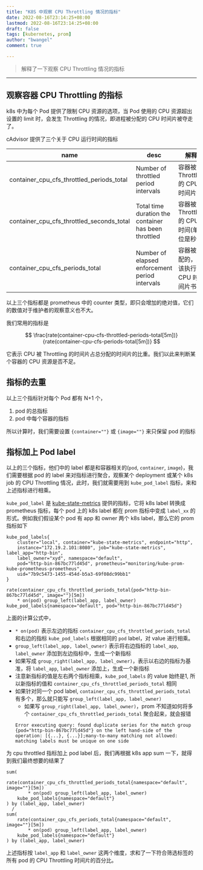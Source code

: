 ```yaml
---
title: "K8S 中观察 CPU Throttling 情况的指标"
date: 2022-08-16T23:14:25+08:00
lastmod: 2022-08-16T23:14:25+08:00
draft: false
tags: [kubernetes, prom]
author: "bwangel"
comment: true

---
```


> 解释了一下观察 CPU Throttling 情况的指标

<!--more-->
---

## 观察容器 CPU Throttling 的指标

k8s 中为每个 Pod 提供了限制 CPU 资源的选项，当 Pod 使用的 CPU 资源超出设置的 limit 时，会发生 Throttling 的情况，即进程被分配的 CPU 时间片被夺走了。

cAdvisor 提供了三个关于 CPU 运行时间的指标

name|desc|解释
---|---|---
container_cpu_cfs_throttled_periods_total|Number of throttled period intervals|容器被 Throttled 的 CPU 时间片数
container_cpu_cfs_throttled_seconds_total|Total time duration the container has been throttled|容器被 Throttled 的 CPU 时间(单位是秒)
container_cpu_cfs_periods_total|Number of elapsed enforcement period intervals|容器被分配的，应该执行的 CPU 时间片书

以上三个指标都是 prometheus 中的 counter 类型，即只会增加的绝对值，它们的数值对于维护者的观察意义也不大。

我们常用的指标是

$$
\frac{rate(container-cpu-cfs-throttled-periods-total[5m])}{rate(container-cpu-cfs-periods-total[5m])}
$$

它表示 CPU 被 Throttling 的时间片占总分配的时间片的比重。我们以此来判断某个容器的 CPU 资源是否不足。

## 指标的去重

以上三个指标针对每个 Pod 都有 N+1 个，

1. pod 的总指标
2. pod 中每个容器的指标

所以计算时，我们需要设置 `{container=""}` 或 `{image=""}` 来只保留 pod 的指标

## 指标加上 Pod label

以上的三个指标，他们中的 label 都是和容器相关的(`pod`, `container`, `image`)，我们需要根据 pod 的 label 来对指标进行聚合，观察某个 deployment 或某个 k8s job 的 CPU Throttling 情况，此时，我们就需要用到 `kube_pod_label` 指标，来和上述指标进行相乘。

`kube_pod_label` 是 [kube-state-metrics](https://github.com/kubernetes/kube-state-metrics) 提供的指标，它将 k8s label 转换成 prometheus 指标，每个 pod 上的 k8s label 都在 prom 指标中变成 `label_xx` 的形式。例如我们假设某个 pod 有 app 和 owner 两个 k8s label，那么它的 prom 指标如下

```
kube_pod_labels{
    cluster="local", container="kube-state-metrics", endpoint="http",
    instance="172.19.2.101:8080", job="kube-state-metrics", label_app="http-bin",
    label_owner="xyd", namespace="default",
    pod="http-bin-867bc77ld45d", prometheus="monitoring/kube-prom-kube-prometheus-prometheus",
    uid="7b9c5473-1455-454d-b5a3-69f08dc99bb1"
}
```

```
rate(container_cpu_cfs_throttled_periods_total{pod="http-bin-867bc77ld45d", image=""}[5m])
    * on(pod) group_left(label_app, label_owner)
kube_pod_labels{namespace="default", pod="http-bin-867bc77ld45d"}
```

上面的计算公式中，

- `* on(pod)` 表示左边的指标 `container_cpu_cfs_throttled_periods_total` 和右边的指标 `kube_pod_labels` 根据相同的 `pod` label，对 value 进行相乘。
- `group_left(label_app, label_owner)` 表示将右边指标的 `label_app`, `label_owner` 添加到左边指标中，生成一个新指标
- 如果写成 `group_right(label_app, label_owner)`，表示以右边的指标为基准，将 `label_app`, `label_owner` 添加上，生成一个新指标
- 注意新指标的值是左右两个指标相乘，`kube_pod_labels` 的 value 始终是1, 所以新指标的值和 `container_cpu_cfs_throttled_periods_total` 相同
- 如果针对同一个 pod label, `container_cpu_cfs_throttled_periods_total` 有多个，那么就只能写 `group_left(label_app, label_owner)`
    - 如果写 `group_right(label_app, label_owner)`，prom 不知道如何将多个 `container_cpu_cfs_throttled_periods_total` 聚合起来，就会报错
    ```
    Error executing query: found duplicate series for the match group {pod="http-bin-867bc77ld45d"} on the left hand-side of the operation: [{...}, {...}];many-to-many matching not allowed: matching labels must be unique on one side
    ```

为 cpu throttled 指标加上 pod label 后，我们再根据 k8s app sum 一下，就得到我们最终想要的结果了

```
sum(
    rate(container_cpu_cfs_throttled_periods_total{namespace="default", image=""}[5m])
        * on(pod) group_left(label_app, label_owner)
    kube_pod_labels{namespace="default"}
) by (label_app, label_owner)
  /
sum(
    rate(container_cpu_cfs_periods_total{namespace="default", image=""}[5m])
        * on(pod) group_left(label_app, label_owner)
    kube_pod_labels{namespace="default"}
) by (label_app, label_owner)
```

上述指标按 `label_app` 和 `label_owner` 这两个维度，求和了一下符合筛选标签的所有 pod 的 CPU Throttling 时间片的百分比。

